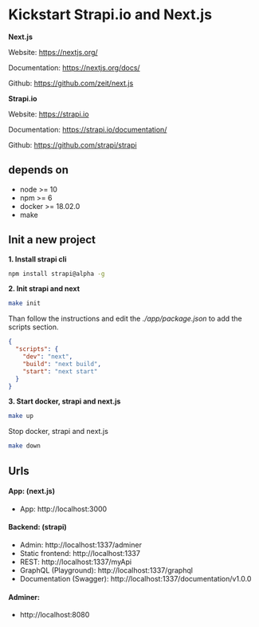 # Kickstart Strapi.io and Next.js

__Next.js__

Website: https://nextjs.org/

Documentation: https://nextjs.org/docs/

Github: https://github.com/zeit/next.js

__Strapi.io__

Website: https://strapi.io

Documentation: https://strapi.io/documentation/

Github: https://github.com/strapi/strapi


## depends on
* node >= 10
* npm >= 6
* docker >= 18.02.0
* make

## Init a new project

__1. Install strapi cli__
```bash
npm install strapi@alpha -g
```

__2. Init strapi and next__
```bash
make init
```
Than follow the instructions and edit the *./app/package.json* to add the scripts section.
```` json
{
  "scripts": {
    "dev": "next",
    "build": "next build",
    "start": "next start"
  }
}
```` 

__3. Start docker, strapi and next.js__
```bash
make up
```

Stop docker, strapi and next.js
```bash
make down
```

## Urls

#### App: (next.js)

* App: http://localhost:3000

#### Backend: (strapi)

* Admin: http://localhost:1337/adminer
* Static frontend: http://localhost:1337
* REST: http://localhost:1337/myApi
* GraphQL (Playground): http://localhost:1337/graphql
* Documentation (Swagger): http://localhost:1337/documentation/v1.0.0

#### Adminer:

* http://localhost:8080
